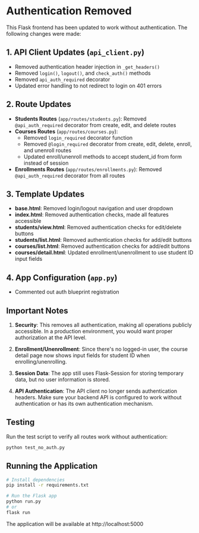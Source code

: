 # Authentication Removed

This Flask frontend has been updated to work without authentication. The following changes were made:

## 1. API Client Updates (`api_client.py`)
- Removed authentication header injection in `_get_headers()`
- Removed `login()`, `logout()`, and `check_auth()` methods
- Removed `api_auth_required` decorator
- Updated error handling to not redirect to login on 401 errors

## 2. Route Updates
- **Students Routes** (`app/routes/students.py`): Removed `@api_auth_required` decorator from create, edit, and delete routes
- **Courses Routes** (`app/routes/courses.py`): 
  - Removed `login_required` decorator function
  - Removed `@login_required` decorator from create, edit, delete, enroll, and unenroll routes
  - Updated enroll/unenroll methods to accept student_id from form instead of session
- **Enrollments Routes** (`app/routes/enrollments.py`): Removed `@api_auth_required` decorator from all routes

## 3. Template Updates
- **base.html**: Removed login/logout navigation and user dropdown
- **index.html**: Removed authentication checks, made all features accessible
- **students/view.html**: Removed authentication checks for edit/delete buttons
- **students/list.html**: Removed authentication checks for add/edit buttons
- **courses/list.html**: Removed authentication checks for add/edit buttons
- **courses/detail.html**: Updated enrollment/unenrollment to use student ID input fields

## 4. App Configuration (`app.py`)
- Commented out auth blueprint registration

## Important Notes

1. **Security**: This removes all authentication, making all operations publicly accessible. In a production environment, you would want proper authorization at the API level.

2. **Enrollment/Unenrollment**: Since there's no logged-in user, the course detail page now shows input fields for student ID when enrolling/unenrolling.

3. **Session Data**: The app still uses Flask-Session for storing temporary data, but no user information is stored.

4. **API Authentication**: The API client no longer sends authentication headers. Make sure your backend API is configured to work without authentication or has its own authentication mechanism.

## Testing

Run the test script to verify all routes work without authentication:
```bash
python test_no_auth.py
```

## Running the Application

```bash
# Install dependencies
pip install -r requirements.txt

# Run the Flask app
python run.py
# or
flask run
```

The application will be available at http://localhost:5000